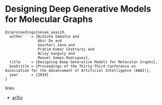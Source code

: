 # Designing Deep Generative Models for Molecular Graphs

```
@inproceedings{nevae_aaai19,
  author    = {Bidisha Samanta and
               Abir De and
               Gourhari Jana and
               Pratim Kumar Chattaraj and
               Niloy Ganguly and
               Manuel Gomez-Rodriguez},
  title     = {Designing Deep Generative Models for Molecular Graphs},
  booktitle = {Proceedings of the Thirty-Third Conference on Association for the Advancement of Artificial Intelligence (AAAI)},
  year      = {2019}
}
```

links
- [arXiv](https://arxiv.org/abs/1802.05283)
